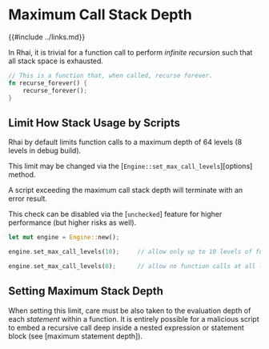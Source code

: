 Maximum Call Stack Depth
=======================

{{#include ../links.md}}


In Rhai, it is trivial for a function call to perform _infinite recursion_ such that all stack space
is exhausted.

```rust no_run
// This is a function that, when called, recurse forever.
fn recurse_forever() {
    recurse_forever();
}
```


Limit How Stack Usage by Scripts
-------------------------------

Rhai by default limits function calls to a maximum depth of 64 levels (8 levels in debug build).

This limit may be changed via the [`Engine::set_max_call_levels`][options] method.

A script exceeding the maximum call stack depth will terminate with an error result.

This check can be disabled via the [`unchecked`] feature for higher performance (but higher risks as well).

```rust no_run
let mut engine = Engine::new();

engine.set_max_call_levels(10);     // allow only up to 10 levels of function calls

engine.set_max_call_levels(0);      // allow no function calls at all (max depth = zero)
```


Setting Maximum Stack Depth
--------------------------

When setting this limit, care must be also taken to the evaluation depth of each _statement_
within a function. It is entirely possible for a malicious script to embed a recursive call deep
inside a nested expression or statement block (see [maximum statement depth]).
